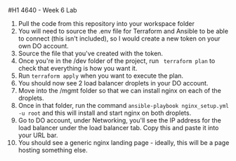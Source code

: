 #H1 4640 - Week 6 Lab

1) Pull the code from this repository into your workspace folder
2) You will need to source the .env file for Terraform and Ansible to be able to connect (this isn't included), so I would create a new token on your own DO account.
3) Source the file that you've created with the token.
4) Once you're in the /dev folder of the project, run ``` terraform plan``` to check that everything is how you want it.
5) Run ``` terraform apply ``` when you want to execute the plan.
6) You should now see 2 load balancer droplets in your DO account.
7) Move into the /mgmt folder so that we can install nginx on each of the droplets.
8) Once in that folder, run the command ``` ansible-playbook nginx_setup.yml  -u root ``` and this will install and start nginx on both droplets.
9) Go to DO account, under Networking, you'll see the IP address for the load balancer under the load balancer tab. Copy this and paste it into your URL bar.
10) You should see a generic nginx landing page - ideally, this will be a page hosting something else.
